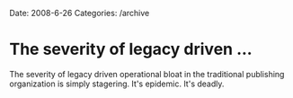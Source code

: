 Date: 2008-6-26
Categories: /archive

# The severity of legacy driven ...

The severity of legacy driven operational bloat in the traditional publishing organization is simply stagering. It's epidemic. It's deadly.
